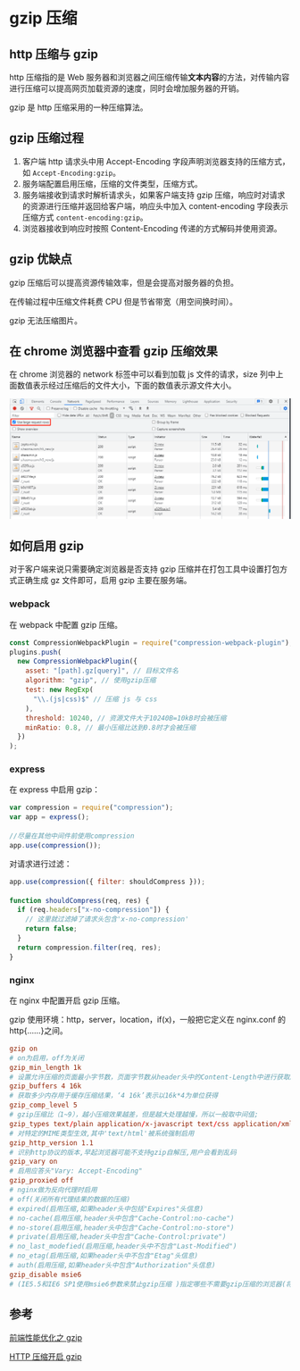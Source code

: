 # gzip 压缩



## http 压缩与 gzip

http 压缩指的是 Web 服务器和浏览器之间压缩传输**文本内容**的方法，对传输内容进行压缩可以提高网页加载资源的速度，同时会增加服务器的开销。

gzip 是 http 压缩采用的一种压缩算法。

## gzip 压缩过程

1. 客户端 http 请求头中用 Accept-Encoding 字段声明浏览器支持的压缩方式，如 `Accept-Encoding:gzip`。
2. 服务端配置启用压缩，压缩的文件类型，压缩方式。
3. 服务端接收到请求时解析请求头，如果客户端支持 gzip 压缩，响应时对请求的资源进行压缩并返回给客户端，响应头中加入 content-encoding 字段表示压缩方式 `content-encoding:gzip`。
4. 浏览器接收到响应时按照 Content-Encoding 传递的方式解码并使用资源。

## gzip 优缺点

gzip 压缩后可以提高资源传输效率，但是会提高对服务器的负担。

在传输过程中压缩文件耗费 CPU 但是节省带宽（用空间换时间）。

gzip 无法压缩图片。

## 在 chrome 浏览器中查看 gzip 压缩效果

在 chrome 浏览器的 network 标签中可以看到加载 js 文件的请求，size 列中上面数值表示经过压缩后的文件大小，下面的数值表示源文件大小。

![在chrome浏览器中查看gzip](./src/gzip压缩-chrome浏览器中查看gzip.png)

## 如何启用 gzip

对于客户端来说只需要确定浏览器是否支持 gzip 压缩并在打包工具中设置打包方式正确生成 gz 文件即可，启用 gzip 主要在服务端。

### webpack

在 webpack 中配置 gzip 压缩。

```js
const CompressionWebpackPlugin = require("compression-webpack-plugin");
plugins.push(
  new CompressionWebpackPlugin({
    asset: "[path].gz[query]", // 目标文件名
    algorithm: "gzip", // 使用gzip压缩
    test: new RegExp(
      "\\.(js|css)$" // 压缩 js 与 css
    ),
    threshold: 10240, // 资源文件大于10240B=10kB时会被压缩
    minRatio: 0.8, // 最小压缩比达到0.8时才会被压缩
  })
);
```

### express

在 express 中启用 gzip：

```js
var compression = require("compression");
var app = express();

//尽量在其他中间件前使用compression
app.use(compression());
```

对请求进行过滤：

```js
app.use(compression({ filter: shouldCompress }));

function shouldCompress(req, res) {
  if (req.headers["x-no-compression"]) {
    // 这里就过滤掉了请求头包含'x-no-compression'
    return false;
  }
  return compression.filter(req, res);
}
```

### nginx

在 nginx 中配置开启 gzip 压缩。

gzip 使用环境：http，server，location，if(x)，一般把它定义在 nginx.conf 的 http{……}之间。

```conf
gzip on
# on为启用，off为关闭
gzip_min_length 1k
# 设置允许压缩的页面最小字节数，页面字节数从header头中的Content-Length中进行获取。默认值是0，不管页面多大都压缩。建议设置成大于1k的字节数，小于1k可能会越压越大。
gzip_buffers 4 16k
# 获取多少内存用于缓存压缩结果，‘4 16k’表示以16k*4为单位获得
gzip_comp_level 5
# gzip压缩比（1~9），越小压缩效果越差，但是越大处理越慢，所以一般取中间值;
gzip_types text/plain application/x-javascript text/css application/xml text/javascript application/x-httpd-php
# 对特定的MIME类型生效,其中'text/html'被系统强制启用
gzip_http_version 1.1
# 识别http协议的版本,早起浏览器可能不支持gzip自解压,用户会看到乱码
gzip_vary on
# 启用应答头"Vary: Accept-Encoding"
gzip_proxied off
# nginx做为反向代理时启用
# off(关闭所有代理结果的数据的压缩)
# expired(启用压缩,如果header头中包括"Expires"头信息)
# no-cache(启用压缩,header头中包含"Cache-Control:no-cache")
# no-store(启用压缩,header头中包含"Cache-Control:no-store")
# private(启用压缩,header头中包含"Cache-Control:private")
# no_last_modefied(启用压缩,header头中不包含"Last-Modified")
# no_etag(启用压缩,如果header头中不包含"Etag"头信息)
# auth(启用压缩,如果header头中包含"Authorization"头信息)
gzip_disable msie6
# (IE5.5和IE6 SP1使用msie6参数来禁止gzip压缩 )指定哪些不需要gzip压缩的浏览器(将和User-Agents进行匹配),依赖于PCRE库
```

## 参考

[前端性能优化之 gzip](https://www.cnblogs.com/style-hyh/p/10395410.html)

[HTTP 压缩开启 gzip](https://www.cnblogs.com/LO-ME/p/7377082.html)
